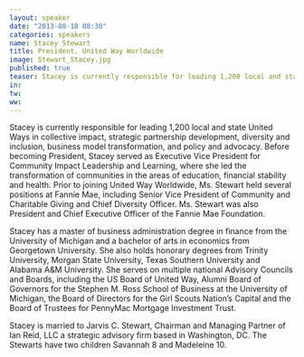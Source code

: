 ```yaml
---
layout: speaker
date: "2013-08-18 08:30"
categories: speakers
name: Stacey Stewart
title: President, United Way Worldwide
image: Stewart_Stacey.jpg
published: true
teaser: Stacey is currently responsible for leading 1,200 local and state United Ways in collective impact, strategic partnership development, diversity and inclusion, business model transformation, and policy and advocacy. 
in:
tw:
ww: 
---
```

Stacey is currently responsible for leading 1,200 local and state United Ways in collective impact, strategic partnership development, diversity and inclusion, business model transformation, and policy and advocacy.  Before becoming President, Stacey served as Executive Vice President for Community Impact Leadership and Learning, where she led the transformation of communities in the areas of education, financial stability and health.  Prior to joining United Way Worldwide, Ms. Stewart held several positions at Fannie Mae, including Senior Vice President of Community and Charitable Giving and Chief Diversity Officer.  Ms. Stewart was also President and Chief Executive Officer of the Fannie Mae Foundation. 

Stacey has a master of business administration degree in finance from the University of Michigan and a bachelor of arts in economics from Georgetown University.  She also holds honorary degrees from Trinity University, Morgan State University, Texas Southern University and Alabama A&M University.  She serves on multiple national Advisory Councils and Boards, including the US Board of United Way, Alumni Board of Governors for the Stephen M. Ross School of Business at the University of Michigan, the Board of Directors for the Girl Scouts Nation’s Capital and the Board of Trustees for PennyMac Mortgage Investment Trust. 

Stacey is married to Jarvis C. Stewart, Chairman and Managing Partner of Ian Reid, LLC a strategic advisory firm based in Washington, DC. The Stewarts have two children Savannah 8 and Madeleine 10. 
